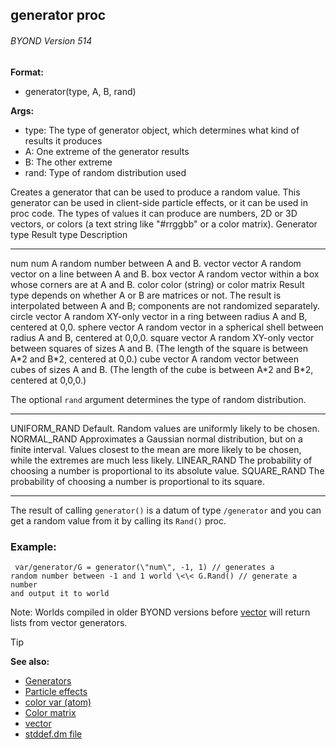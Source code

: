 ## generator proc 
###### BYOND Version 514

<!-- -->
**Format:**
+   generator(type, A, B, rand)
<!-- -->
**Args:**
+   type: The type of generator object, which determines what kind of
    results it produces
+   A: One extreme of the generator results
+   B: The other extreme
+   rand: Type of random distribution used


Creates a generator that can be used to produce a random value.
This generator can be used in client-side particle effects, or it can be
used in proc code. The types of values it can produce are numbers, 2D or
3D vectors, or colors (a text string like \"#rrggbb\" or a color
matrix).
  Generator type   Result type                      Description
  ---------------- -------------------------------- --------------------------------------------------------------------------------------------------------------------------------------------------
  num              num                              A random number between A and B.
  vector           vector                           A random vector on a line between A and B.
  box              vector                           A random vector within a box whose corners are at A and B.
  color            color (string) or color matrix   Result type depends on whether A or B are matrices or not. The result is interpolated between A and B; components are not randomized separately.
  circle           vector                           A random XY-only vector in a ring between radius A and B, centered at 0,0.
  sphere           vector                           A random vector in a spherical shell between radius A and B, centered at 0,0,0.
  square           vector                           A random XY-only vector between squares of sizes A and B. (The length of the square is between A\*2 and B\*2, centered at 0,0.)
  cube             vector                           A random vector between cubes of sizes A and B. (The length of the cube is between A\*2 and B\*2, centered at 0,0,0.)


The optional `rand` argument determines the type of random
distribution.
  -------------- --------------------------------------------------------------------------------------------------------------------------------------------------------------------------
  UNIFORM_RAND   Default. Random values are uniformly likely to be chosen.
  NORMAL_RAND    Approximates a Gaussian normal distribution, but on a finite interval. Values closest to the mean are more likely to be chosen, while the extremes are much less likely.
  LINEAR_RAND    The probability of choosing a number is proportional to its absolute value.
  SQUARE_RAND    The probability of choosing a number is proportional to its square.
  -------------- --------------------------------------------------------------------------------------------------------------------------------------------------------------------------


The result of calling `generator()` is a datum of type
`/generator` and you can get a random value from it by calling its
`Rand()` proc.
### Example:

``` dm
 var/generator/G = generator(\"num\", -1, 1) // generates a
random number between -1 and 1 world \<\< G.Rand() // generate a number
and output it to world 
```

Note: Worlds compiled in older BYOND versions before [vector](/ref/vector.md) will return lists from vector generators.

> [!TIP] 
> **See also:**
> +   [Generators](/ref/notes/generators.md) 
> +   [Particle effects](/ref/notes/particles.md) 
> +   [color var (atom)](/ref/atom/var/color.md) 
> +   [Color matrix](/ref/notes/color-matrix.md) 
> +   [vector](/ref/vector.md) 
> +   [stddef.dm file](/ref/appendix/stddef%2edm.md) 